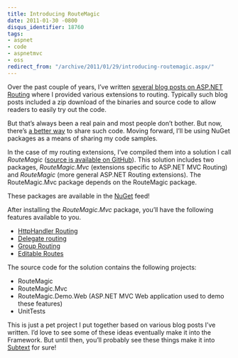 ```yaml
---
title: Introducing RouteMagic
date: 2011-01-30 -0800
disqus_identifier: 18760
tags:
- aspnet
- code
- aspnetmvc
- oss
redirect_from: "/archive/2011/01/29/introducing-routemagic.aspx/"
---
```


Over the past couple of years, I’ve written [several blog posts on
ASP.NET
Routing](https://haacked.com/tags/Routing/default.aspx "Blog Posts Tagged with 'Routing'")
where I provided various extensions to routing. Typically such blog
posts included a zip download of the binaries and source code to allow
readers to easily try out the code.

But that’s always been a real pain and most people don’t bother. But
now, there’s [a better
way](http://nuget.codeplex.com/ "A Better Way To Share Code") to share
such code. Moving forward, I’ll be using NuGet packages as a means of
sharing my code samples.

In the case of my routing extensions, I’ve compiled them into a solution
I call *RouteMagic* ([source is available on
GitHub](https://github.com/haacked/routemagic "RouteMagic")). This
solution includes two packages, *RouteMagic.Mvc* (extensions specific to
ASP.NET MVC Routing) and *RouteMagic* (more general ASP.NET Routing
extensions). The RouteMagic.Mvc package depends on the RouteMagic
package.

These packages are available in the
[NuGet](http://nuget.codeplex.com/ "NuGet feed") feed!

After installing the *RouteMagic.Mvc* package, you’ll have the
following  features available to you.

-   [HttpHandler
    Routing](https://haacked.com/archive/2009/11/04/routehandler-for-http-handlers.aspx "Route Handler for IHttpHandler")
-   [Delegate
    routing](https://haacked.com/archive/2008/12/15/redirect-routes-and-other-fun-with-routing-and-lambdas.aspx "Delegate Routing")
-   [Group
    Routing](https://haacked.com/archive/2010/12/02/grouping-routes-part-1.aspx "Group Routing")
-   [Editable
    Routes](https://haacked.com/archive/2010/01/17/editable-routes.aspx "Editable Routes")

The source code for the solution contains the following projects:

-   RouteMagic
-   RouteMagic.Mvc
-   RouteMagic.Demo.Web (ASP.NET MVC Web application used to demo these
    features)
-   UnitTests

This is just a pet project I put together based on various blog posts
I’ve written. I’d love to see some of these ideas eventually make it
into the Framework. But until then, you’ll probably see these things
make it into
[Subtext](http://subtextproject.com/ "Subtext Project Website") for
sure!

